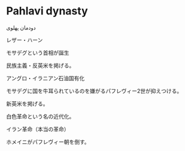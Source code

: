 # Pahlavi dynasty

دودمان پهلوی

レザー・ハーン

モサデグという首相が誕生

民族主義・反英米を掲げる。

アングロ・イラニアン石油国有化

モサデグに国を牛耳られているのを嫌がるパフレヴィー2世が抑えつける。

新英米を掲げる。

白色革命という名の近代化。

イラン革命（本当の革命）

ホメイニがパフレヴィー朝を倒す。